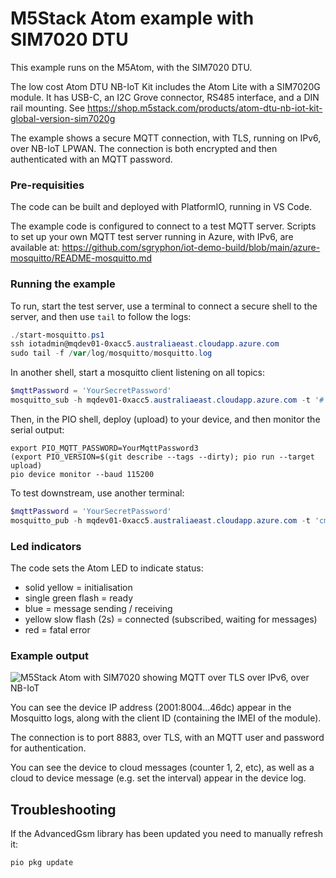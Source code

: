 M5Stack Atom example with SIM7020 DTU
=====================================

This example runs on the M5Atom, with the SIM7020 DTU.

The low cost Atom DTU NB-IoT Kit includes the Atom Lite with a SIM7020G module. It has USB-C, an I2C Grove connector, RS485 interface, and a DIN rail mounting. See
https://shop.m5stack.com/products/atom-dtu-nb-iot-kit-global-version-sim7020g

The example shows a secure MQTT connection, with TLS, running on IPv6, over NB-IoT LPWAN. The connection is both encrypted and then authenticated with an MQTT password.

### Pre-requisities

The code can be built and deployed with PlatformIO, running in VS Code.

The example code is configured to connect to a test MQTT server. Scripts to set up your own MQTT test server running in Azure, with IPv6, are available at: https://github.com/sgryphon/iot-demo-build/blob/main/azure-mosquitto/README-mosquitto.md

### Running the example

To run, start the test server, use a terminal to connect a secure shell to the server, and then use `tail` to follow the logs:

```powershell
./start-mosquitto.ps1
ssh iotadmin@mqdev01-0xacc5.australiaeast.cloudapp.azure.com
sudo tail -f /var/log/mosquitto/mosquitto.log
```

In another shell, start a mosquitto client listening on all topics:

```powershell
$mqttPassword = 'YourSecretPassword'
mosquitto_sub -h mqdev01-0xacc5.australiaeast.cloudapp.azure.com -t '#' -F '%I %t [%l] %p' -p 8883 -u mqttuser -P $mqttPassword
```

Then, in the PIO shell, deploy (upload) to your device, and then monitor the serial output:

```shell
export PIO_MQTT_PASSWORD=YourMqttPassword3
(export PIO_VERSION=$(git describe --tags --dirty); pio run --target upload)
pio device monitor --baud 115200
```

To test downstream, use another terminal:

```powershell
$mqttPassword = 'YourSecretPassword'
mosquitto_pub -h mqdev01-0xacc5.australiaeast.cloudapp.azure.com -t 'cmd/demo/m5/dev00001/update/senml' -p 8883 -u mqttuser -P $mqttPassword -m '[{\"n\":\"dev00001_interval\",\"v\":60}]'
```

### Led indicators

The code sets the Atom LED to indicate status:

* solid yellow = initialisation
* single green flash = ready
* blue = message sending / receiving
* yellow slow flash (2s) = connected (subscribed, waiting for messages)
* red = fatal error

### Example output

![M5Stack Atom with SIM7020 showing MQTT over TLS over IPv6, over NB-IoT](test-mqtt-tls-ipv6-nbiot.png)

You can see the device IP address (2001:8004...46dc) appear in the Mosquitto logs, along with the client ID (containing the IMEI of the module).

The connection is to port 8883, over TLS, with an MQTT user and password for authentication.

You can see the device to cloud messages (counter 1, 2, etc), as well as a cloud to device message (e.g. set the interval) appear in the device log.


Troubleshooting
---------------

If the AdvancedGsm library has been updated you need to manually refresh it:

```shell
pio pkg update
```

